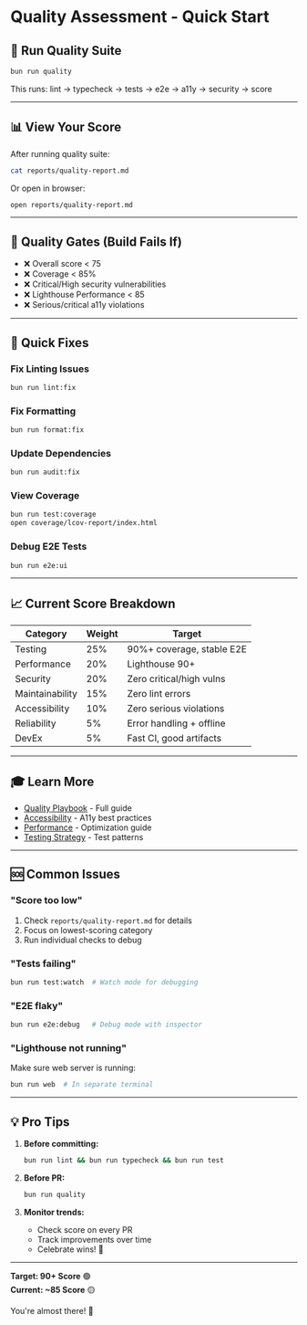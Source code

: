 # Quality Assessment - Quick Start

## 🚀 Run Quality Suite

```bash
bun run quality
```

This runs: lint → typecheck → tests → e2e → a11y → security → score

---

## 📊 View Your Score

After running quality suite:

```bash
cat reports/quality-report.md
```

Or open in browser:
```bash
open reports/quality-report.md
```

---

## 🎯 Quality Gates (Build Fails If)

- ❌ Overall score < 75
- ❌ Coverage < 85%
- ❌ Critical/High security vulnerabilities
- ❌ Lighthouse Performance < 85
- ❌ Serious/critical a11y violations

---

## 🔧 Quick Fixes

### Fix Linting Issues
```bash
bun run lint:fix
```

### Fix Formatting
```bash
bun run format:fix
```

### Update Dependencies
```bash
bun run audit:fix
```

### View Coverage
```bash
bun run test:coverage
open coverage/lcov-report/index.html
```

### Debug E2E Tests
```bash
bun run e2e:ui
```

---

## 📈 Current Score Breakdown

| Category | Weight | Target |
|----------|--------|--------|
| Testing | 25% | 90%+ coverage, stable E2E |
| Performance | 20% | Lighthouse 90+ |
| Security | 20% | Zero critical/high vulns |
| Maintainability | 15% | Zero lint errors |
| Accessibility | 10% | Zero serious violations |
| Reliability | 5% | Error handling + offline |
| DevEx | 5% | Fast CI, good artifacts |

---

## 🎓 Learn More

- [Quality Playbook](./docs/quality-playbook.md) - Full guide
- [Accessibility](./docs/accessibility.md) - A11y best practices
- [Performance](./docs/performance.md) - Optimization guide
- [Testing Strategy](./docs/TESTING_STRATEGY.md) - Test patterns

---

## 🆘 Common Issues

### "Score too low"
1. Check `reports/quality-report.md` for details
2. Focus on lowest-scoring category
3. Run individual checks to debug

### "Tests failing"
```bash
bun run test:watch  # Watch mode for debugging
```

### "E2E flaky"
```bash
bun run e2e:debug   # Debug mode with inspector
```

### "Lighthouse not running"
Make sure web server is running:
```bash
bun run web  # In separate terminal
```

---

## 💡 Pro Tips

1. **Before committing:**
   ```bash
   bun run lint && bun run typecheck && bun run test
   ```

2. **Before PR:**
   ```bash
   bun run quality
   ```

3. **Monitor trends:**
   - Check score on every PR
   - Track improvements over time
   - Celebrate wins! 🎉

---

**Target: 90+ Score** 🟢  
**Current: ~85 Score** 🟡

You're almost there! 💪
